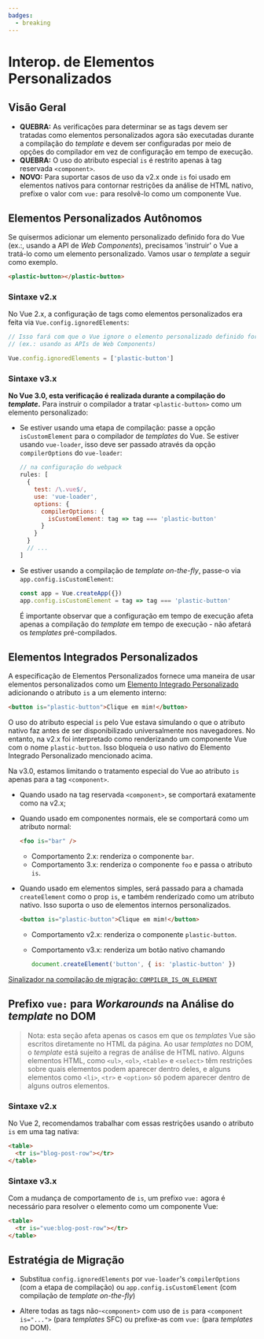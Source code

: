 ```yaml
---
badges:
  - breaking
---
```


# Interop. de Elementos Personalizados <MigrationBadges :badges="$frontmatter.badges" />

## Visão Geral

- **QUEBRA:** As verificações para determinar se as tags devem ser tratadas como elementos personalizados agora são executadas durante a compilação do _template_ e devem ser configuradas por meio de opções do compilador em vez de configuração em tempo de execução.
- **QUEBRA:** O uso do atributo especial `is` é restrito apenas à tag reservada `<component>`.
- **NOVO:** Para suportar casos de uso da v2.x onde `is` foi usado em elementos nativos para contornar restrições da análise de HTML nativo, prefixe o valor com `vue:` para resolvê-lo como um componente Vue.

## Elementos Personalizados Autônomos

Se quisermos adicionar um elemento personalizado definido fora do Vue (ex.:, usando a API de _Web Components_), precisamos 'instruir' o Vue a tratá-lo como um elemento personalizado. Vamos usar o _template_ a seguir como exemplo.

```html
<plastic-button></plastic-button>
```

### Sintaxe v2.x

No Vue 2.x, a configuração de tags como elementos personalizados era feita via `Vue.config.ignoredElements`:

```js
// Isso fará com que o Vue ignore o elemento personalizado definido fora do Vue
// (ex.: usando as APIs de Web Components)

Vue.config.ignoredElements = ['plastic-button']
```

### Sintaxe v3.x

**No Vue 3.0, esta verificação é realizada durante a compilação do _template_.** Para instruir o compilador a tratar `<plastic-button>` como um elemento personalizado:

- Se estiver usando uma etapa de compilação: passe a opção `isCustomElement` para o compilador de _templates_ do Vue. Se estiver usando `vue-loader`, isso deve ser passado através da opção `compilerOptions` do `vue-loader`:

  ```js
  // na configuração do webpack
  rules: [
    {
      test: /\.vue$/,
      use: 'vue-loader',
      options: {
        compilerOptions: {
          isCustomElement: tag => tag === 'plastic-button'
        }
      }
    }
    // ...
  ]
  ```

- Se estiver usando a compilação de _template_ _on-the-fly_, passe-o via `app.config.isCustomElement`:

  ```js
  const app = Vue.createApp({})
  app.config.isCustomElement = tag => tag === 'plastic-button'
  ```

  É importante observar que a configuração em tempo de execução afeta apenas a compilação do _template_ em tempo de execução - não afetará os _templates_ pré-compilados.

## Elementos Integrados Personalizados

A especificação de Elementos Personalizados fornece uma maneira de usar elementos personalizados como um [Elemento Integrado Personalizado](https://html.spec.whatwg.org/multipage/custom-elements.html#custom-elements-customized-builtin-example) adicionando o atributo `is` a um elemento interno:

```html
<button is="plastic-button">Clique em mim!</button>
```

O uso do atributo especial `is` pelo Vue estava simulando o que o atributo nativo faz antes de ser disponibilizado universalmente nos navegadores. No entanto, na v2.x foi interpretado como renderizando um componente Vue com o nome `plastic-button`. Isso bloqueia o uso nativo do Elemento Integrado Personalizado mencionado acima.

Na v3.0, estamos limitando o tratamento especial do Vue ao atributo `is` apenas para a tag `<component>`.

- Quando usado na tag reservada `<component>`, se comportará exatamente como na v2.x;
- Quando usado em componentes normais, ele se comportará como um atributo normal:

  ```html
  <foo is="bar" />
  ```

  - Comportamento 2.x: renderiza o componente `bar`.
  - Comportamento 3.x: renderiza o componente `foo` e passa o atributo `is`.

- Quando usado em elementos simples, será passado para a chamada `createElement` como o prop `is`, e também renderizado como um atributo nativo. Isso suporta o uso de elementos internos personalizados.

  ```html
  <button is="plastic-button">Clique em mim!</button>
  ```

  - Comportamento v2.x: renderiza o componente `plastic-button`.
  - Comportamento v3.x: renderiza um botão nativo chamando

    ```js
    document.createElement('button', { is: 'plastic-button' })
    ```

[Sinalizador na compilação de migração: `COMPILER_IS_ON_ELEMENT`](migration-build.html#configuracao-de-compatibilidade)

## Prefixo `vue:` para _Workarounds_ na Análise do _template_ no DOM

> Nota: esta seção afeta apenas os casos em que os _templates_ Vue são escritos diretamente no HTML da página.
> Ao usar _templates_ no DOM, o _template_ está sujeito a regras de análise de HTML nativo. Alguns elementos HTML, como `<ul>`, `<ol>`, `<table>` e `<select>` têm restrições sobre quais elementos podem aparecer dentro deles, e alguns elementos como `<li>`, `<tr>` e `<option>` só podem aparecer dentro de alguns outros elementos.

### Sintaxe v2.x

No Vue 2, recomendamos trabalhar com essas restrições usando o atributo `is` em uma tag nativa:

```html
<table>
  <tr is="blog-post-row"></tr>
</table>
```

### Sintaxe v3.x

Com a mudança de comportamento de `is`, um prefixo `vue:` agora é necessário para resolver o elemento como um componente Vue:

```html
<table>
  <tr is="vue:blog-post-row"></tr>
</table>
```

## Estratégia de Migração

- Substitua `config.ignoredElements` por `vue-loader`'s `compilerOptions` (com a etapa de compilação) ou `app.config.isCustomElement` (com compilação de _template_ _on-the-fly_)

- Altere todas as tags não-`<component>` com uso de `is` para `<component is="...">` (para _templates_ SFC) ou prefixe-as com `vue:` (para _templates_ no DOM).
